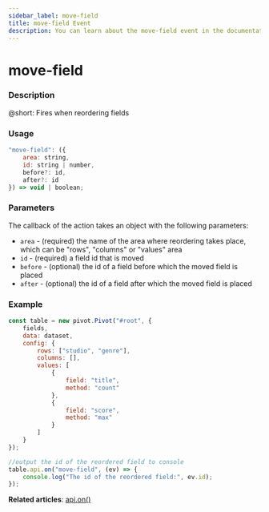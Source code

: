 ```yaml
---
sidebar_label: move-field
title: move-field Event
description: You can learn about the move-field event in the documentation of the DHTMLX JavaScript Pivot library. Browse developer guides and API reference, try out code examples and live demos, and download a free 30-day evaluation version of DHTMLX Pivot.
---
```


# move-field

### Description

@short: Fires when reordering fields

### Usage

~~~jsx
"move-field": ({
    area: string,
    id: string | number,
    before?: id,
    after?: id
}) => void | boolean;
~~~

### Parameters

The callback of the action takes an object with the following parameters:

- `area` - (required) the name of the area where reordering takes place, which can be "rows", "columns" or "values" area
- `id` - (required) a field id that is moved
- `before` - (optional) the id of a field before which the moved field is placed
- `after` - (optional) the id of a field after which the moved field is placed

### Example

~~~jsx {20-23}
const table = new pivot.Pivot("#root", {
    fields,
    data: dataset,
    config: {
        rows: ["studio", "genre"],
        columns: [],
        values: [
            {
                field: "title",
                method: "count"
            },
            {
                field: "score",
                method: "max"
            }
        ]
    }
});

//output the id of the reordered field to console 
table.api.on("move-field", (ev) => {
    console.log("The id of the reordered field:", ev.id);
});
~~~

**Related articles**: [api.on()](/api/internal/on-method)
